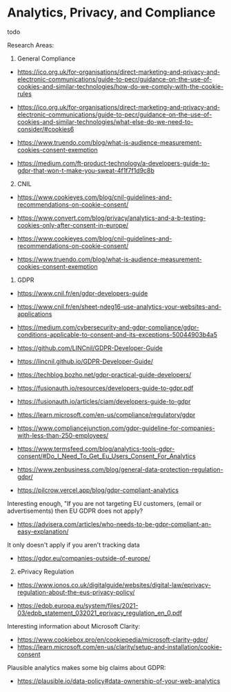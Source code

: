# Analytics, Privacy, and Compliance

todo

Research Areas:

1. General Compliance

- https://ico.org.uk/for-organisations/direct-marketing-and-privacy-and-electronic-communications/guide-to-pecr/guidance-on-the-use-of-cookies-and-similar-technologies/how-do-we-comply-with-the-cookie-rules

- https://ico.org.uk/for-organisations/direct-marketing-and-privacy-and-electronic-communications/guide-to-pecr/guidance-on-the-use-of-cookies-and-similar-technologies/what-else-do-we-need-to-consider/#cookies6

- https://www.truendo.com/blog/what-is-audience-measurement-cookies-consent-exemption

- https://medium.com/ft-product-technology/a-developers-guide-to-gdpr-that-won-t-make-you-sweat-4f1f7f1d9c8b

2. CNIL

- https://www.cookieyes.com/blog/cnil-guidelines-and-recommendations-on-cookie-consent/
- https://www.convert.com/blog/privacy/analytics-and-a-b-testing-cookies-only-after-consent-in-europe/

- https://www.cookieyes.com/blog/cnil-guidelines-and-recommendations-on-cookie-consent/

- https://www.truendo.com/blog/what-is-audience-measurement-cookies-consent-exemption

1. GDPR

- https://www.cnil.fr/en/gdpr-developers-guide
- https://www.cnil.fr/en/sheet-ndeg16-use-analytics-your-websites-and-applications

- https://medium.com/cybersecurity-and-gdpr-compliance/gdpr-conditions-applicable-to-consent-and-its-exceptions-50044903b4a5

- https://github.com/LINCnil/GDPR-Developer-Guide

- https://lincnil.github.io/GDPR-Developer-Guide/

- https://techblog.bozho.net/gdpr-practical-guide-developers/

- https://fusionauth.io/resources/developers-guide-to-gdpr.pdf
- https://fusionauth.io/articles/ciam/developers-guide-to-gdpr
- https://learn.microsoft.com/en-us/compliance/regulatory/gdpr

- https://www.compliancejunction.com/gdpr-guideline-for-companies-with-less-than-250-employees/

- https://www.termsfeed.com/blog/analytics-tools-gdpr-consent/#Do_I_Need_To_Get_Eu_Users_Consent_For_Analytics

- https://www.zenbusiness.com/blog/general-data-protection-regulation-gdpr/

- https://pilcrow.vercel.app/blog/gdpr-compliant-analytics

Interesting enough, "If you are not targeting EU customers, (email or advertisements) then EU GDPR does not apply?
- https://advisera.com/articles/who-needs-to-be-gdpr-compliant-an-easy-explanation/

It only doesn't apply if you aren't tracking data
- https://gdpr.eu/companies-outside-of-europe/

2. ePrivacy Regulation

- https://www.ionos.co.uk/digitalguide/websites/digital-law/eprivacy-regulation-about-the-eus-privacy-policy/

- https://edpb.europa.eu/system/files/2021-03/edpb_statement_032021_eprivacy_regulation_en_0.pdf


Interesting information about Microsoft Clarity:

- https://www.cookiebox.pro/en/cookiepedia/microsoft-clarity-gdpr/
- https://learn.microsoft.com/en-us/clarity/setup-and-installation/cookie-consent

Plausible analytics makes some big claims about GDPR:
- https://plausible.io/data-policy#data-ownership-of-your-web-analytics


